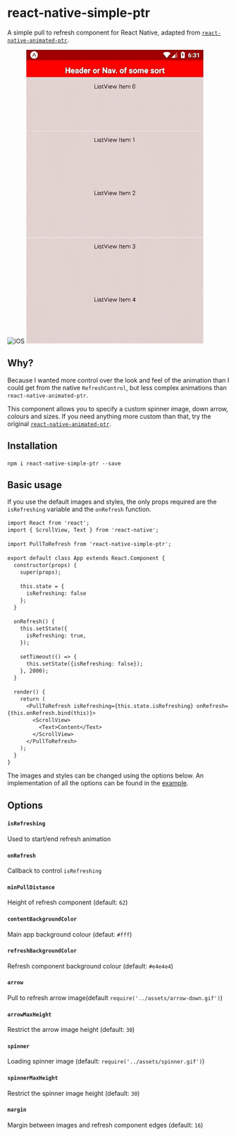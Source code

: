 # react-native-simple-ptr

A simple pull to refresh component for React Native, adapted from [`react-native-animated-ptr`](https://github.com/evetstech/react-native-animated-ptr/).

![](./doc/basic-ios.gif "iOS") ![](./doc/basic-android.gif "Android")

## Why?
Because I wanted more control over the look and feel of the animation than I could get from the native `RefreshControl`, but less complex animations than `react-native-animated-ptr`.

This component allows you to specify a custom spinner image, down arrow, colours and sizes. If you need anything more custom than that, try the original [`react-native-animated-ptr`](https://github.com/evetstech/react-native-animated-ptr/).

## Installation
```npm i react-native-simple-ptr --save```

## Basic usage
If you use the default images and styles, the only props required are the `isRefreshing` variable and the `onRefresh` function.
```
import React from 'react';
import { ScrollView, Text } from 'react-native';

import PullToRefresh from 'react-native-simple-ptr';

export default class App extends React.Component {
  constructor(props) {
    super(props);

    this.state = {
      isRefreshing: false
    };
  }

  onRefresh() {
    this.setState({
      isRefreshing: true,
    });

    setTimeout(() => {
      this.setState({isRefreshing: false});
    }, 2000);
  }

  render() {
    return (
      <PullToRefresh isRefreshing={this.state.isRefreshing} onRefresh={this.onRefresh.bind(this)}>
        <ScrollView>
          <Text>Content</Text>
        </ScrollView>
      </PullToRefresh>
    );
  }
}
```

The images and styles can be changed using the options below. An implementation of all the options can be found in the [example](example).

## Options

#### `isRefreshing`
 Used to start/end refresh animation

#### `onRefresh`
Callback to control `isRefreshing`

#### `minPullDistance`
Height of refresh component (default: `62`)

#### `contentBackgroundColor`
Main app background colour (defaut: `#fff`)

#### `refreshBackgroundColor`
Refresh component background colour (default: `#e4e4e4`)

#### `arrow`
Pull to refresh arrow image(default `require('../assets/arrow-down.gif')`)

#### `arrowMaxHeight`
 Restrict the arrow image height (default: `30`)

#### `spinner`
 Loading spinner image (default: `require('../assets/spinner.gif')`)

#### `spinnerMaxHeight`
 Restrict the spinner image height (default: `30`)

#### `margin`
 Margin between images and refresh component edges (default: `16`)
